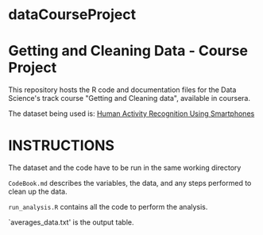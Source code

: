 # dataCourseProject

Getting and Cleaning Data - Course Project
==========================================

This repository hosts the R code and documentation files for the Data Science's track course "Getting and Cleaning data", available in coursera.

The dataset being used is: [Human Activity Recognition Using Smartphones](http://archive.ics.uci.edu/ml/datasets/Human+Activity+Recognition+Using+Smartphones)

INSTRUCTIONS
===========================================

The dataset and the code have to be run in the same working directory

`CodeBook.md` describes the variables, the data, and any steps performed to clean up the data.

`run_analysis.R` contains all the code to perform the analysis. 

`averages_data.txt' is the output table.
